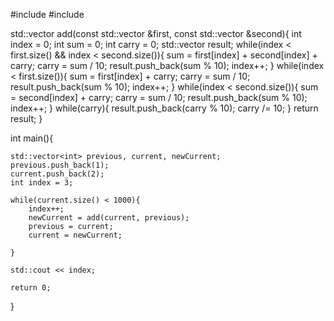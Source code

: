 #include <iostream> 
#include <vector> 

std::vector<int> add(const std::vector<int> &first, const std::vector<int> &second){
    int index = 0;
    int sum = 0;
    int carry = 0;
    std::vector<int> result;
    while(index < first.size() && index < second.size()){
        sum = first[index] + second[index] + carry;
        carry = sum / 10;
        result.push_back(sum % 10);
        index++;
    }
    while(index < first.size()){
        sum = first[index] + carry;
        carry = sum / 10;
        result.push_back(sum % 10);
        index++;
    }
    while(index < second.size()){
        sum = second[index] + carry;
        carry = sum / 10;
        result.push_back(sum % 10);
        index++;
    }
    while(carry){
        result.push_back(carry % 10);
        carry /= 10;
    }
    return result;
}

int main(){

    std::vector<int> previous, current, newCurrent;
    previous.push_back(1);
    current.push_back(2);
    int index = 3;

    while(current.size() < 1000){
        index++;
        newCurrent = add(current, previous);
        previous = current;
        current = newCurrent;

    }

    std::cout << index;

    return 0;

}
